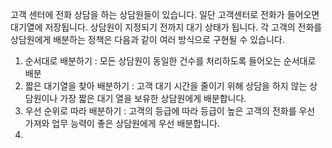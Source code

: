 고객 센터에 전화 상담을 하는 상담원들이 있습니다.
일단 고객센터로 전화가 들어오면 대기열에 저장됩니다.
상담원이 지정되기 전까지 대기 상태가 됩니다.
각 고객의 전화를 상담원에게 배분하는 정책은 다음과 같이 여러 방식으로 구현될 수 있습니다.

1. 순서대로 배분하기 : 모든 상담원이 동일한 건수를 처리하도록 들어오는 순서대로 배분
2. 짧은 대기열을 찾아 배분하기 : 고객 대기 시간을 줄이기 위해 상담을 하지 않는 상담원이나 가장 짧은 대기 열을 보유한 상담원에게 배분합니다.
3. 우선 순위로 따라 배분하기 : 고객의 등급에 따라 등급이 높은 고객의 전화를 우선 가져와 업무 능력이 좋은 상담원에게 우선 배분합니다.
4. 